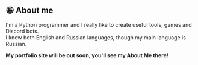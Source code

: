 ## 😀 About me
I'm a Python programmer and I really like to create useful tools, games and Discord bots.<br>I know both English and Russian languages, though my main language is Russian.

**My portfolio site will be out soon, you'll see my About Me there!**
